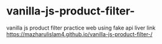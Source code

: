 # vanilla-js-product-filter-
vanilla js product filter practice web using fake api
liver link  https://mazharulislam4.github.io/vanilla-js-product-filter-/
